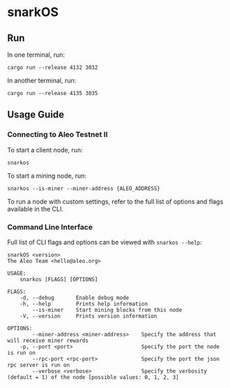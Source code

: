 # snarkOS

## Run

In one terminal, run:
```
cargo run --release 4132 3032
```

In another terminal, run:
```
cargo run --release 4135 3035
```


## Usage Guide

### Connecting to Aleo Testnet II

To start a client node, run:
```
snarkos
```

To start a mining node, run:
```
snarkos --is-miner --miner-address {ALEO_ADDRESS}
```

To run a node with custom settings, refer to the full list of options and flags available in the CLI.

### Command Line Interface

Full list of CLI flags and options can be viewed with `snarkos --help`:

```
snarkOS <version>
The Aleo Team <hello@aleo.org>

USAGE:
    snarkos [FLAGS] [OPTIONS]

FLAGS:
    -d, --debug       Enable debug mode
    -h, --help        Prints help information
        --is-miner    Start mining blocks from this node
    -V, --version     Prints version information

OPTIONS:
        --miner-address <miner-address>    Specify the address that will receive miner rewards
    -p, --port <port>                      Specify the port the node is run on
        --rpc-port <rpc-port>              Specify the port the json rpc server is run on
        --verbose <verbose>                Specify the verbosity (default = 1) of the node [possible values: 0, 1, 2, 3]
```
